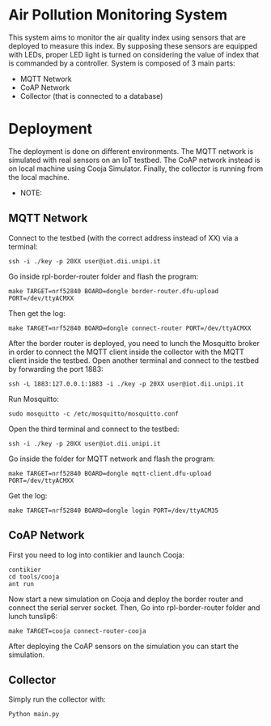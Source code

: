 # Air Pollution Monitoring System
This system aims to monitor the air quality index using sensors that are deployed to measure this index. By supposing these sensors are equipped with LEDs, proper LED light is turned on considering the value of index that is commanded by a controller. System is composed of 3 main parts:
* MQTT Network 
* CoAP Network
* Collector (that is connected to a database)

# Deployment
The deployment is done on different environments. The MQTT network is simulated with real sensors on an IoT testbed. The CoAP network instead is on local machine using Cooja Simulator. Finally, the collector is running from the local machine.
* NOTE: 
## MQTT Network
Connect to the testbed (with the correct address instead of XX) via a terminal:
```
ssh -i ./key -p 20XX user@iot.dii.unipi.it
```
Go inside rpl-border-router folder and flash the program:
```
make TARGET=nrf52840 BOARD=dongle border-router.dfu-upload PORT=/dev/ttyACMXX
```
Then get the log:
```
make TARGET=nrf52840 BOARD=dongle connect-router PORT=/dev/ttyACMXX
```
After the border router is deployed, you need to lunch the Mosquitto broker in order to connect the MQTT client inside the collector with the MQTT client inside the testbed. Open another terminal and connect to the testbed by forwarding the port 1883:
```
ssh -L 1883:127.0.0.1:1883 -i ./key -p 20XX user@iot.dii.unipi.it
```
Run Mosquitto:
```
sudo mosquitto -c /etc/mosquitto/mosquitto.conf
```
Open the third terminal and connect to the testbed:
```
ssh -i ./key -p 20XX user@iot.dii.unipi.it
```
Go inside the folder for MQTT network and flash the program:
```
make TARGET=nrf52840 BOARD=dongle mqtt-client.dfu-upload PORT=/dev/ttyACMXX
```
Get the log:
```
make TARGET=nrf52840 BOARD=dongle login PORT=/dev/ttyACM35
```
## CoAP Network
First you need to log into contikier and launch Cooja:
```
contikier
cd tools/cooja
ant run
```
Now start a new simulation on Cooja and deploy the border router and connect the serial server socket. Then, Go into rpl-border-router folder and lunch tunslip6:
```
make TARGET=cooja connect-router-cooja
```
After deploying the CoAP sensors on the simulation you can start the simulation.
## Collector
Simply run the collector with:
```
Python main.py
```

